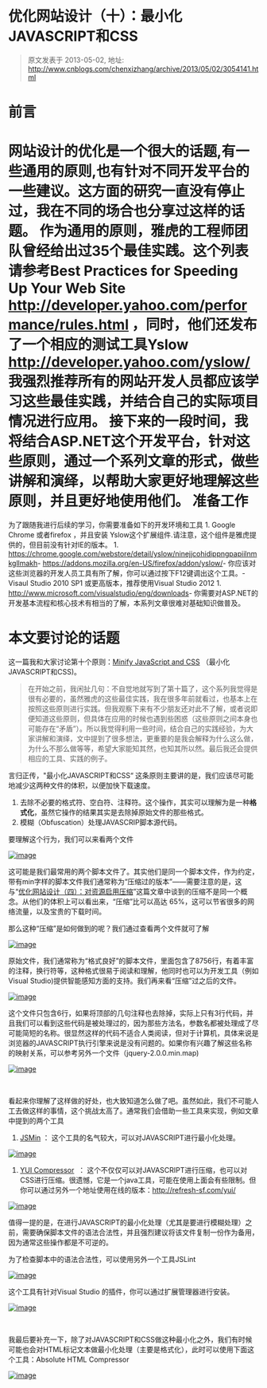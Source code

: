 # 优化网站设计（十）：最小化JAVASCRIPT和CSS 
> 原文发表于 2013-05-02, 地址: http://www.cnblogs.com/chenxizhang/archive/2013/05/02/3054141.html 


前言
==

 网站设计的优化是一个很大的话题,有一些通用的原则,也有针对不同开发平台的一些建议。这方面的研究一直没有停止过，我在不同的场合也分享过这样的话题。 作为通用的原则，雅虎的工程师团队曾经给出过35个最佳实践。这个列表请参考**Best Practices for Speeding Up Your Web Site** <http://developer.yahoo.com/performance/rules.html> ，同时，他们还发布了一个相应的测试工具Yslow <http://developer.yahoo.com/yslow/> 我强烈推荐所有的网站开发人员都应该学习这些最佳实践，并结合自己的实际项目情况进行应用。 接下来的一段时间，我将结合ASP.NET这个开发平台，针对这些原则，通过一个系列文章的形式，做些讲解和演绎，以帮助大家更好地理解这些原则，并且更好地使用他们。 准备工作
====

 为了跟随我进行后续的学习，你需要准备如下的开发环境和工具 1. Google Chrome 或者firefox ，并且安装 Yslow这个扩展组件.请注意，这个组件是雅虎提供的，但目前没有针对IE的版本。
	1. <https://chrome.google.com/webstore/detail/yslow/ninejjcohidippngpapiilnmkgllmakh>- <https://addons.mozilla.org/en-US/firefox/addon/yslow/>- 你应该对这些浏览器的开发人员工具有所了解，你可以通过按下F12键调出这个工具。- Visaul Studio 2010 SP1 或更高版本，推荐使用Visual Studio 2012
	1. <http://www.microsoft.com/visualstudio/eng/downloads>- 你需要对ASP.NET的开发基本流程和核心技术有相当的了解，本系列文章很难对基础知识做普及。

 本文要讨论的话题
========

 这一篇我和大家讨论第十个原则：[Minify JavaScript and CSS](http://developer.yahoo.com/performance/rules.html#minify) （最小化JAVASCRIPT和CSS)。

 
>  在开始之前，我闲扯几句：不自觉地就写到了第十篇了，这个系列我觉得是很有必要的，虽然雅虎的这些最佳实践，我在很多年前就看过，也基本上在按照这些原则进行实践。但我观察下来有不少朋友还对此不了解，或者说即便知道这些原则，但具体在应用的时候也遇到些困惑（这些原则之间本身也可能存在“矛盾”）。所以我觉得利用一些时间，结合自己的实践经验，为大家讲解和演绎，文中提到了很多想法，更重要的是我会解释为什么这么做，为什么不那么做等等，希望大家能知其然，也知其所以然。最后我还会提供相应的工具、实践的例子。
> 
> 

 言归正传，"最小化JAVASCRIPT和CSS“ 这条原则主要讲的是，我们应该尽可能地减少这两种文件的体积，以便加快下载速度。

 1. 去除不必要的格式符、空白符、注释符。这个操作，其实可以理解为是一种**格式化**，虽然它操作的结果其实是去除掉原始文件的那些格式。
2. 模糊（Obfuscation）处理JAVASCRIP脚本源代码。

 要理解这个行为，我们可以来看两个文件

 [![image](./images/3054141-02100956-c293a21a7c7d439fafdad1aeb8bfc202.png "image")](http://images.cnitblog.com/blog/9072/201305/02100956-1317092362fc44cf94a6ad927b82a858.png)

 这可能是我们最常用的两个脚本文件了。其实他们是同一个脚本文件，作为约定，带有min字样的脚本文件我们通常称为“压缩过的版本”——需要注意的是，这与“[优化网站设计（四）：对资源启用压缩](http://www.cnblogs.com/chenxizhang/archive/2013/05/01/3052881.html)”这篇文章中谈到的压缩不是同一个概念。从他们的体积上可以看出来，“压缩”比可以高达 65%，这可以节省很多的网络流量，以及宝贵的下载时间。

 那么这种“压缩”是如何做到的呢？我们通过查看两个文件就可了解

 [![image](./images/3054141-02101004-71c8c38926ec4e3fb731bc4bb2dffe75.png "image")](http://images.cnitblog.com/blog/9072/201305/02101002-8cb7ebb58c4d4f41ae99ba46dd3891f1.png)

 原始文件，我们通常称为“格式良好”的脚本文件，里面包含了8756行，有着丰富的注释，换行符等，这种格式很易于阅读和理解，他同时也可以为开发工具（例如Visual Studio)提供智能感知方面的支持。我们再来看“压缩”过之后的文件。

 [![image](./images/3054141-02101020-df61fd38b54b446fb5743c507450ec38.png "image")](http://images.cnitblog.com/blog/9072/201305/02101016-32af1c90e4fc4a6281f830cd2dca7c2f.png)

 这个文件只包含6行，如果将顶部的几句注释也去除掉，实际上只有3行代码，并且我们可以看到这些代码是被处理过的，因为那些方法名，参数名都被处理成了尽可能简短的名称。很显然这样的代码不适合人类阅读，但对于计算机，具体来说是浏览器的JAVASCRIPT执行引擎来说是没有问题的。如果你有兴趣了解这些名称的映射关系，可以参考另外一个文件（jquery-2.0.0.min.map)

 [![image](./images/3054141-02101045-53dad3fa2f824aabb899ee06c2f79ca9.png "image")](http://images.cnitblog.com/blog/9072/201305/02101041-6c2512ca6d3f4ff8a267af723136c276.png)

  

 看起来你理解了这样做的好处，也大致知道怎么做了吧。虽然如此，我们不可能人工去做这样的事情，这个挑战太高了。通常我们会借助一些工具来实现，例如文章中提到的两个工具

 1. [JSMin](http://crockford.com/javascript/jsmin) ： 这个工具的名气较大，可以对JAVASCRIPT进行最小化处理。

 [![image](./images/3054141-02101052-f95c67456c5949d2b5447bcf2ce810af.png "image")](http://images.cnitblog.com/blog/9072/201305/02101049-98beaa6f0b8c4d0282accece3d7e02a1.png)

 1. [YUI Compressor](http://developer.yahoo.com/yui/compressor/)  ： 这个不仅仅可以对JAVASCRIPT进行压缩，也可以对CSS进行压缩。很遗憾，它是一个java工具，可能在使用上面会有些限制。但你可以通过另外一个地址使用在线的版本：<http://refresh-sf.com/yui/>

 [![image](./images/3054141-02101055-ead7a10a1a75407fb0c6c8a0dd720480.png "image")](http://images.cnitblog.com/blog/9072/201305/02101054-a6d85b5d33294727b7fa724310580762.png)

 值得一提的是，在进行JAVASCRIPT的最小化处理（尤其是要进行模糊处理）之前，需要确保脚本文件的语法合法性，并且强烈建议将该文件复制一份作为备用，因为通常这些操作都是不可逆的。

 为了检查脚本中的语法合法性，可以使用另外一个工具JSLint

 [![image](./images/3054141-02101101-2c11d76c510c4163a44366d09a36cfbd.png "image")](http://images.cnitblog.com/blog/9072/201305/02101059-70c71b29c6944578a88bafb79cfb73e5.png)

 这个工具有针对Visual Studio 的插件，你可以通过扩展管理器进行安装。

 [![image](./images/3054141-02101106-305a64aed0454a3d9cabc1a0d5942886.png "image")](http://images.cnitblog.com/blog/9072/201305/02101103-c21206e30c944d0582d42f019b9946cd.png)

  

 我最后要补充一下，除了对JAVASCRIPT和CSS做这种最小化之外，我们有时候可能也会对HTML标记文本做最小化处理（主要是格式化），此时可以使用下面这个工具：Absolute HTML Compressor

 [![image](./images/3054141-02101107-953db81bf7524f05a242b4c5c63c4a27.png "image")](http://images.cnitblog.com/blog/9072/201305/02101106-5bd3962e07544b969d9961c57003d932.png)









